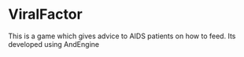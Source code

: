 ViralFactor
===========
This is a game which gives advice to AIDS patients on how to feed.
Its developed using AndEngine
